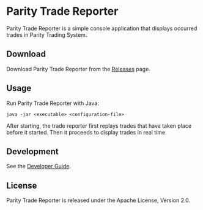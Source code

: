 Parity Trade Reporter
=====================

Parity Trade Reporter is a simple console application that displays occurred
trades in Parity Trading System.


Download
--------

Download Parity Trade Reporter from the [Releases][] page.

  [Releases]: https://github.com/jvirtanen/parity/wiki/Releases


Usage
-----

Run Parity Trade Reporter with Java:

    java -jar <executable> <configuration-file>

After starting, the trade reporter first replays trades that have taken place
before it started. Then it proceeds to display trades in real time.


Development
-----------

See the [Developer Guide](../HACKING.md).


License
-------

Parity Trade Reporter is released under the Apache License, Version 2.0.
